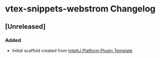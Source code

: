 <!-- Keep a Changelog guide -> https://keepachangelog.com -->

# vtex-snippets-webstrom Changelog

## [Unreleased]
### Added
- Initial scaffold created from [IntelliJ Platform Plugin Template](https://github.com/JetBrains/intellij-platform-plugin-template)
